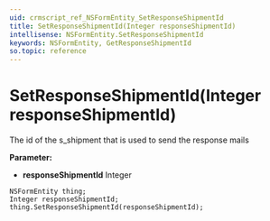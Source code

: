 ```yaml
---
uid: crmscript_ref_NSFormEntity_SetResponseShipmentId
title: SetResponseShipmentId(Integer responseShipmentId)
intellisense: NSFormEntity.SetResponseShipmentId
keywords: NSFormEntity, GetResponseShipmentId
so.topic: reference
---
```


# SetResponseShipmentId(Integer responseShipmentId)

The id of the s_shipment that is used to send the response mails

**Parameter:** 
* **responseShipmentId** Integer

```crmscript
NSFormEntity thing;
Integer responseShipmentId;
thing.SetResponseShipmentId(responseShipmentId);
```

